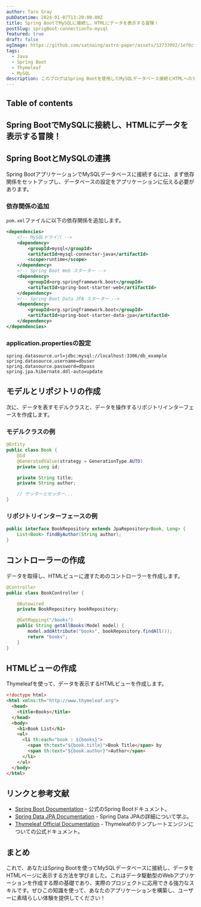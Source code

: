 ```yaml
---
author: Taro Gray
pubDatetime: 2024-01-07T13:20:00.00Z
title: Spring BootでMySQLに接続し、HTMLにデータを表示する冒険！
postSlug: sprigBoot-connectionTo-mysql
featured: true
draft: false
ogImage: https://github.com/satnaing/astro-paper/assets/53733092/1ef0cf03-8137-4d67-ac81-84a032119e3a
tags:
  - Java
  - Spring Boot
  - Thymeleaf
  - MySQL
description: このブログはSpring Bootを使用したMySQLデータベース接続とHTMLへのデータ表示を中級者向けに解説しており、コード例を交えながらステップバイステップでプロセスを説明しています。読者が興味を持ちながら理解を深められるように、わかりやすさを優先しています。また、更なる学びのためのリンクや参考文献も提供しています。
---
```


## Table of contents

## Spring BootでMySQLに接続し、HTMLにデータを表示する冒険！

## Spring BootとMySQLの連携

Spring BootアプリケーションでMySQLデータベースに接続するには、まず依存関係をセットアップし、データベースの設定をアプリケーションに伝える必要があります。

### 依存関係の追加

`pom.xml`ファイルに以下の依存関係を追加します。

```xml
<dependencies>
    <!-- MySQLドライバ -->
    <dependency>
        <groupId>mysql</groupId>
        <artifactId>mysql-connector-java</artifactId>
        <scope>runtime</scope>
    </dependency>
    <!-- Spring Boot Web スターター -->
    <dependency>
        <groupId>org.springframework.boot</groupId>
        <artifactId>spring-boot-starter-web</artifactId>
    </dependency>
    <!-- Spring Boot Data JPA スターター -->
    <dependency>
        <groupId>org.springframework.boot</groupId>
        <artifactId>spring-boot-starter-data-jpa</artifactId>
    </dependency>
</dependencies>
```

### application.propertiesの設定

```properties
spring.datasource.url=jdbc:mysql://localhost:3306/db_example
spring.datasource.username=dbuser
spring.datasource.password=dbpass
spring.jpa.hibernate.ddl-auto=update
```

## モデルとリポジトリの作成

次に、データを表すモデルクラスと、データを操作するリポジトリインターフェースを作成します。

### モデルクラスの例

```java
@Entity
public class Book {
    @Id
    @GeneratedValue(strategy = GenerationType.AUTO)
    private Long id;

    private String title;
    private String author;

    // ゲッターとセッター...
}
```

### リポジトリインターフェースの例

```java
public interface BookRepository extends JpaRepository<Book, Long> {
    List<Book> findByAuthor(String author);
}
```

## コントローラーの作成

データを取得し、HTMLビューに渡すためのコントローラーを作成します。

```java
@Controller
public class BookController {

    @Autowired
    private BookRepository bookRepository;

    @GetMapping("/books")
    public String getAllBooks(Model model) {
        model.addAttribute("books", bookRepository.findAll());
        return "books";
    }
}
```

## HTMLビューの作成

Thymeleafを使って、データを表示するHTMLビューを作成します。

```html
<!doctype html>
<html xmlns:th="http://www.thymeleaf.org">
  <head>
    <title>Books</title>
  </head>
  <body>
    <h1>Book List</h1>
    <ul>
      <li th:each="book : ${books}">
        <span th:text="${book.title}">Book Title</span> by
        <span th:text="${book.author}">Author</span>
      </li>
    </ul>
  </body>
</html>
```

## リンクと参考文献

- [Spring Boot Documentation](https://spring.io/projects/spring-boot) - 公式のSpring Bootドキュメント。
- [Spring Data JPA Documentation](https://spring.io/projects/spring-data-jpa) - Spring Data JPAの詳細について学ぶ。
- [Thymeleaf Official Documentation](https://www.thymeleaf.org/documentation.html) - Thymeleafのテンプレートエンジンについての公式ドキュメント。

## まとめ

これで、あなたはSpring Bootを使ってMySQLデータベースに接続し、データをHTMLページに表示する方法を学びました。これはデータ駆動型のWebアプリケーションを作成する際の基礎であり、実際のプロジェクトに応用できる強力なスキルです。ぜひこの知識を使って、あなたのアプリケーションを構築し、ユーザーに素晴らしい体験を提供してください！
